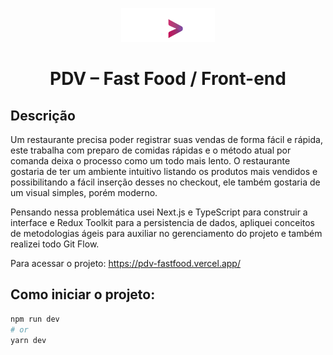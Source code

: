 <p align="center">
  <img src="https://github.com/deviobr/code-patterns/blob/main/images/devio.webp?raw=true" />
</p>

<h1 align="center">PDV – Fast Food / Front-end</h1>


## Descrição

Um restaurante precisa poder registrar suas vendas de forma fácil e rápida, este trabalha com preparo de comidas rápidas e o método atual por comanda deixa o processo como um todo mais lento. O restaurante gostaria de ter um ambiente intuitivo listando os produtos mais vendidos e possibilitando a fácil inserção desses no checkout, ele também gostaria de um visual simples, porém moderno.

Pensando nessa problemática usei Next.js e TypeScript para construir a interface e Redux Toolkit para a persistencia de dados, apliquei conceitos de metodologias ágeis para auxiliar no gerenciamento do projeto e também realizei todo Git Flow.

Para acessar o projeto: https://pdv-fastfood.vercel.app/

## Como iniciar o projeto:

```bash
npm run dev
# or
yarn dev
```

